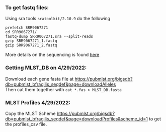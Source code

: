 ### To get fastq files:

Using sra tools `sratoolkit/2.10.9` do the following

```
prefetch SRR9067271
cd SRR9067271/
fastq-dump SRR9067271.sra --split-reads
gzip SRR9067271_1.fastq 
gzip SRR9067271_2.fastq
```

More details on the sequencing is found [here](https://trace.ncbi.nlm.nih.gov/Traces/sra/?run=SRR9067271)

### Getting MLST_DB on 4/29/2022:

Download each gene fasta file at https://pubmlst.org/bigsdb?db=pubmlst_bfragilis_seqdef&page=downloadAlleles  
Then cat them together with `cat *.fas > MLST_DB.fasta`

### MLST Profiles 4/29/2022:

Copy the MLST Scheme https://pubmlst.org/bigsdb?db=pubmlst_bfragilis_seqdef&page=downloadProfiles&scheme_id=1 to get the profiles_csv file. 
